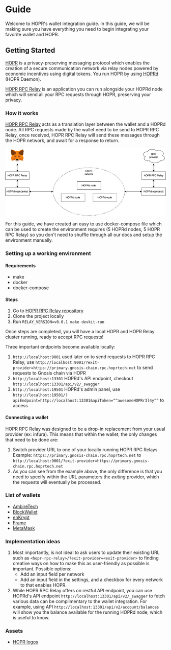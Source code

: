 # Guide

Welcome to HOPR's wallet integration guide.
In this guide, we will be making sure you have everything you need to begin integrating your favorite wallet and HOPR.

<!-- Additionally, there is a supplementary [demo](./demo) which might help assist you in your journey. -->

## Getting Started

[HOPR](https://hoprnet.org/) is a privacy-preserving messaging protocol which enables the creation of a secure communication network via relay nodes powered by economic incentives using digital tokens.
You run HOPR by using [HOPRd](https://docs.hoprnet.org/v1.85/core/what-is-hopr) (HOPR Daemon).

[HOPR RPC Relay](https://github.com/hoprnet/hopr-rpc-relay) is an application you can run alongside your HOPRd node which will send all your RPC requests through HOPR, preserving your privacy.

### How it works

[HOPR RPC Relay](https://github.com/hoprnet/hopr-rpc-relay) acts as a translation layer between the wallet and a HOPRd node.
All RPC requests made by the wallet need to be send to HOPR RPC Relay, once received, HOPR RPC Relay will send these messages through the HOPR network, and await for a response to return.

![Diagram of how HOPR RPC Relay works](./hopr-rpc-relay-overview.png "HOPR RPC Relay Overview")

For this guide, we have created an easy to use docker-compose file which can be used to create the environment requires (5 HOPRd nodes, 5 HOPR RPC Relay) so you don't need to shuffle through all our docs and setup the environment manually.

### Setting up a working environment

#### Requirements

- make
- docker
- docker-compose

#### Steps

1. Go to [HOPR RPC Relay repository](https://github.com/hoprnet/hopr-rpc-relay)
2. Clone the project locally
3. Run `RELAY_VERSION=v0.0.1 make devkit-run`

Once steps are completed, you will have a local HOPR and HOPR Relay cluster running, ready to accept RPC requests!

Three important endpoints become available locally:

1. `http://localhost:9001` used later on to send requests to HOPR RPC Relay, use `http://localhost:9001/?exit-provider=https://primary.gnosis-chain.rpc.hoprtech.net` to send requests to Gnosis chain via HOPR
2. `http://localhost:13301` HOPRd's API endpoint, checkout `http://localhost:13301/api/v2/_swagger`
3. `http://localhost:19501` HOPRd's admin panel, use `http://localhost:19501/?apiEndpoint=http://localhost:13301&apiToken=^^awesomeHOPRr3l4y^^` to access

#### Connecting a wallet

HOPR RPC Relay was designed to be a drop-in replacement from your usual provider (ex: infura).
This means that within the wallet, the only changes that need to be done are:

1. Switch provider URL to one of your locally running HOPR RPC Relays
   Example: `https://primary.gnosis-chain.rpc.hoprtech.net` to `http://localhost:9001/?exit-provider=https://primary.gnosis-chain.rpc.hoprtech.net`
2. As you can see from the example above, the only difference is that you need to specify within the URL parameters the _exiting_ provider, which the requests will eventually be processed.

### List of wallets

- [AmbireTech](https://github.com/AmbireTech/wallet)
- [BlockWallet](https://github.com/block-wallet/extension)
- [enKrypt](https://github.com/enkryptcom/enKrypt)
- [Frame](https://github.com/floating/frame)
- [MetaMask](https://github.com/MetaMask/metamask-extension/)

### Implementation ideas

1. Most importantly, is not ideal to ask users to update their existing URL such as `<hopr-rpc-relay>/?exit-provider=<exit-provider>` to finding creative ways on how to make this as user-friendly as possible is important.
   Possible options:
   - Add an input field per network
   - Add an input field in the settings, and a checkbox for every network to that enables HOPR.
2. While HOPR RPC Relay offers on restful API endpoint, you can use HOPRd's API endpoint `http://localhost:13301/api/v2/_swagger` to fetch various data can be complimentary to the wallet integration.
   For example, using API `http://localhost:13301/api/v2/account/balances` will show you the balance available for the running HOPRd node, which is useful to know.

### Assets

- [HOPR logos](https://github.com/hoprnet/hopr-assets/tree/master/v1/logo)

